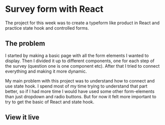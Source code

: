 # Survey form with React

The project for this week was to create a typeform like product in React and practice state hook and controlled forms. 

## The problem

I started by making a basic page with all the form elements I wanted to display. Then I divided it up to different components, one for each step of the survey (question one is one component etc). After that I tried to connect everything and making it more dynamic. 

My main problem with this project was to understand how to connect and use state hook. I spend most of my time trying to understand that part better, so if I had more time I would have used some other form-elements than just  dropdown and radio buttons. But for now it felt more important to try to get the basic of React and state hook. 

## View it live

